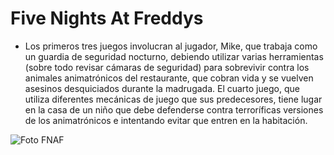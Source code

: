 # Five Nights At Freddys
- Los primeros tres juegos involucran al jugador, Mike, que trabaja como un guardia de seguridad nocturno, debiendo utilizar varias herramientas (sobre todo revisar cámaras de seguridad) para sobrevivir contra los animales animatrónicos del restaurante, que cobran vida y se vuelven asesinos desquiciados durante la madrugada. El cuarto juego, que utiliza diferentes mecánicas de juego que sus predecesores, tiene lugar en la casa de un niño que debe defenderse contra terroríficas versiones de los animatrónicos e intentando evitar que entren en la habitación.

![Foto FNAF](https://i.3djuegos.com/juegos/11837/five_nights_at_freddy__039_s/fotos/ficha/five_nights_at_freddy__039_s-5025238.jpg)